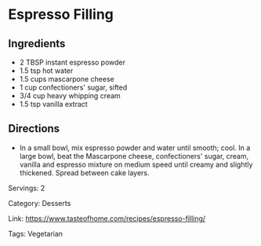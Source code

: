# Espresso Filling

## Ingredients

- 2 TBSP instant espresso powder
- 1.5 tsp hot water
- 1.5 cups mascarpone cheese
- 1 cup confectioners' sugar, sifted
- 3/4 cup heavy whipping cream
- 1.5 tsp vanilla extract

## Directions

- In a small bowl, mix espresso powder and water until smooth; cool. In a large bowl, beat the Mascarpone cheese, confectioners' sugar, cream, vanilla and espresso mixture on medium speed until creamy and slightly thickened. Spread between cake layers.

Servings: 2

Category: Desserts

Link: https://www.tasteofhome.com/recipes/espresso-filling/

Tags: Vegetarian

